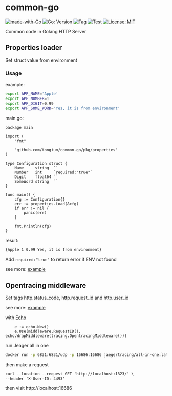 # common-go

[![made-with-Go](https://img.shields.io/badge/Made%20with-Go-1f425f.svg)](http://golang.org)
![Go: Version](https://img.shields.io/github/go-mod/go-version/tongium/common-go)
![Tag](https://img.shields.io/github/v/tag/tongium/common-go)
![Test](https://github.com/tongium/common-go/actions/workflows/test.yml/badge.svg)
[![License: MIT](https://img.shields.io/badge/License-MIT-yellow.svg)](https://opensource.org/licenses/MIT)

Common code in Golang HTTP Server

## Properties loader

Set struct value from environment

### Usage

example:

```sh
export APP_NAME='Apple'
export APP_NUMBER=1
export APP_DIGIT=0.99
export APP_SOME_WORD='Yes, it is from environment'
```

main.go:

```golang
package main

import (
	"fmt"

	"github.com/tongium/common-go/pkg/properties"
)

type Configuration struct {
	Name     string  ``
	Number   int     `required:"true"`
	Digit    float64 ``
	SomeWord string  ``
}

func main() {
	cfg := Configuration{}
	err := properties.Load(&cfg)
	if err != nil {
		panic(err)
	}

	fmt.Println(cfg)
}
```

result:

```sh
{Apple 1 0.99 Yes, it is from environment}
```

Add `required:"true"` to return error if ENV not found


see more: [example](example/properties/main.go)

## Opentracing middleware

Set tags http.status_code, http.request_id and http.user_id

see more: [example](example/jeager/main.go) 

with [Echo](https://echo.labstack.com/)

```golang
	e := echo.New()
	e.Use(middleware.RequestID(), echo.WrapMiddleware(tracing.OpentracingMiddleware()))
```

run Jeager all in one

```sh
docker run -p 6831:6831/udp -p 16686:16686 jaegertracing/all-in-one:latest
```

then make a request

```
curl --location --request GET 'http://localhost:1323/' \
--header 'X-User-ID: 4493'
```

then visit http://localhost:16686